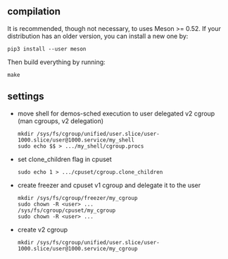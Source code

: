 ## compilation

It is recommended, though not necessary, to uses Meson >= 0.52. If
your distribution has an older version, you can install a new one by:

    pip3 install --user meson

Then build everything by running:

    make

## settings
- move shell for demos-sched execution to user delegated v2 cgroup (man cgroups, v2 delegation)
    ```
    mkdir /sys/fs/cgroup/unified/user.slice/user-1000.slice/user@1000.service/my_shell
    sudo echo $$ > .../my_shell/cgroup.procs
    ```
- set clone_children flag in cpuset
    ```
    sudo echo 1 > .../cpuset/cgroup.clone_children
    ```
- create freezer and cpuset v1 cgroup and delegate it to the user
    ```
    mkdir /sys/fs/cgroup/freezer/my_cgroup
    sudo chown -R <user> ...
    /sys/fs/cgroup/cpuset/my_cgroup
    sudo chown -R <user> ...
    ```
- create v2 cgroup
    ```
    mkdir /sys/fs/cgroup/unified/user.slice/user-1000.slice/user@1000.service/my_cgroup
    ```

